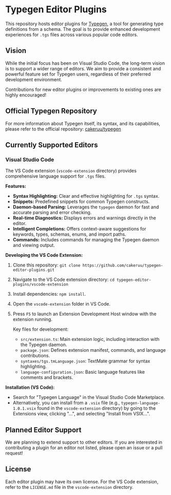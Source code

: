 # Typegen Editor Plugins

This repository hosts editor plugins for [Typegen](https://github.com/cakeruu/typegen), a tool for generating type definitions from a schema. The goal is to provide enhanced development experiences for `.tgs` files across various popular code editors.

## Vision

While the initial focus has been on Visual Studio Code, the long-term vision is to support a wider range of editors. We aim to provide a consistent and powerful feature set for Typegen users, regardless of their preferred development environment.

Contributions for new editor plugins or improvements to existing ones are highly encouraged!

## Official Typegen Repository

For more information about Typegen itself, its syntax, and its capabilities, please refer to the official repository:
[cakeruu/typegen](https://github.com/cakeruu/typegen)

## Currently Supported Editors

### Visual Studio Code

The VS Code extension (`vscode-extension` directory) provides comprehensive language support for `.tgs` files.

**Features:**

*   **Syntax Highlighting:** Clear and effective highlighting for `.tgs` syntax.
*   **Snippets:** Predefined snippets for common Typegen constructs.
*   **Daemon-based Parsing:** Leverages the `typegen` daemon for fast and accurate parsing and error checking.
*   **Real-time Diagnostics:** Displays errors and warnings directly in the editor.
*   **Intelligent Completions:** Offers context-aware suggestions for keywords, types, schemas, enums, and import paths.
*   **Commands:** Includes commands for managing the Typegen daemon and viewing output.

**Developing the VS Code Extension:**

1.  Clone this repository: `git clone https://github.com/cakeruu/typegen-editor-plugins.git`
2.  Navigate to the VS Code extension directory: `cd typegen-editor-plugins/vscode-extension`
3.  Install dependencies: `npm install`.
4.  Open the `vscode-extension` folder in VS Code.
5.  Press `F5` to launch an Extension Development Host window with the extension running.

    Key files for development:
    *   `src/extension.ts`: Main extension logic, including interaction with the Typegen daemon.
    *   `package.json`: Defines extension manifest, commands, and language contributions.
    *   `syntaxes/tgs.tmLanguage.json`: TextMate grammar for syntax highlighting.
    *   `language-configuration.json`: Basic language features like comments and brackets.

**Installation (VS Code):**

*   Search for "Typegen Language" in the Visual Studio Code Marketplace.
*   Alternatively, you can install from a `.vsix` file (e.g., `typegen-language-1.0.1.vsix` found in the `vscode-extension` directory) by going to the Extensions view, clicking "...", and selecting "Install from VSIX...".

## Planned Editor Support

We are planning to extend support to other editors. If you are interested in contributing a plugin for an editor not listed, please open an issue or a pull request!

## License

Each editor plugin may have its own license. For the VS Code extension, refer to the `LICENSE.md` file in the `vscode-extension` directory.
